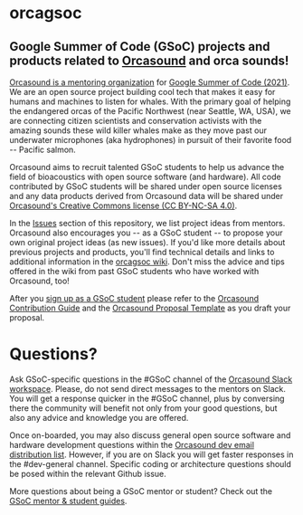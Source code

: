 # orcagsoc

## Google Summer of Code (GSoC) projects and products related to [Orcasound](http://orcasound.net/support#hack) and orca sounds!

[Orcasound is a mentoring organization](https://summerofcode.withgoogle.com/organizations/5399523129556992/) for [Google Summer of Code (2021)](https://summerofcode.withgoogle.com/). We are an open source project building cool tech that makes it easy for humans and machines to listen for whales. With the primary goal of helping the endangered orcas of the Pacific Northwest (near Seattle, WA, USA), we are connecting citizen scientists and conservation activists with the amazing sounds these wild killer whales make as they move past our underwater microphones (aka hydrophones) in pursuit of their favorite food -- Pacific salmon.

Orcasound aims to recruit talented GSoC students to help us advance the field of bioacoustics with open source software (and hardware). All code contributed by GSoC students will be shared under open source licenses and any data products derived from Orcasound data will be shared under [Orcasound's Creative Commons license (CC BY-NC-SA 4.0)](https://creativecommons.org/licenses/by-nc-sa/4.0/).

In the [Issues](https://github.com/orcasound/orcagsoc/issues) section of this repository, we list project ideas from mentors. Orcasound also encourages you -- as a GSoC student -- to propose your own original project ideas (as new issues). If you'd like more details about previous projects and products, you'll find technical details and links to additional information in the [orcagsoc wiki](https://github.com/orcasound/orcagsoc/wiki). Don't miss the advice and tips offered in the wiki from past GSoC students who have worked with Orcasound, too!

After you [sign up as a GSoC student](https://summerofcode.withgoogle.com/get-started/) please refer to the [Orcasound Contribution Guide](https://github.com/orcasound/orcagsoc/blob/master/STUDENT-contribution-guide.md) and the [Orcasound Proposal Template](https://github.com/orcasound/orcagsoc/blob/master/STUDENT-proposal-template.md) as you draft your proposal.

# Questions?

Ask GSoC-specific questions in the #GSoC channel of the [Orcasound Slack workspace](https://join.slack.com/t/orcasound/shared_invite/zt-bd1jk2q9-FjeWr3OzocDBwDgS0g1FdQ). Please, do not send direct messages to the mentors on Slack. You will get a response quicker in the #GSoC channel, plus by conversing there the community will benefit not only from your good questions, but also any advice and knowledge you are offered.

Once on-boarded, you may also discuss general open source software and hardware development questions within the [Orcasound dev email distribution list](http://lists.orcasound.net/listinfo.cgi/dev-orcasound.net). However, if you are on Slack you will get faster responses in the #dev-general channel. Specific coding or architecture questions should be posed within the relevant Github issue.

More questions about being a GSoC mentor or student? Check out the [GSoC mentor & student guides](https://google.github.io/gsocguides/).
